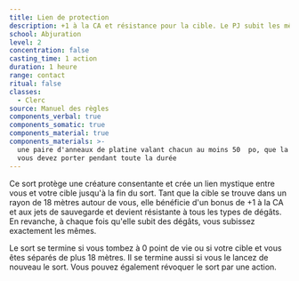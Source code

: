 ```yaml
---
title: Lien de protection
description: +1 à la CA et résistance pour la cible. Le PJ subit les mêmes dégâts.
school: Abjuration
level: 2
concentration: false
casting_time: 1 action
duration: 1 heure
range: contact
ritual: false
classes:
  - Clerc
source: Manuel des règles
components_verbal: true
components_somatic: true
components_material: true
components_materials: >-
  une paire d'anneaux de platine valant chacun au moins 50  po, que la cible et
  vous devez porter pendant toute la durée
---
```

Ce sort protège une créature consentante et crée un lien mystique entre vous et votre cible jusqu'à la fin du sort. Tant que la cible se trouve dans un rayon de 18 mètres autour de vous, elle bénéficie d'un bonus de +1 à la CA et aux jets de sauvegarde et devient résistante à tous les types de dégâts. En revanche, à chaque fois qu'elle subit des dégâts, vous subissez exactement les mêmes.

Le sort se termine si vous tombez à 0 point de vie ou si votre cible et vous êtes séparés de plus 18 mètres. Il se termine aussi si vous le lancez de nouveau le sort. Vous pouvez également révoquer le sort par une action.
